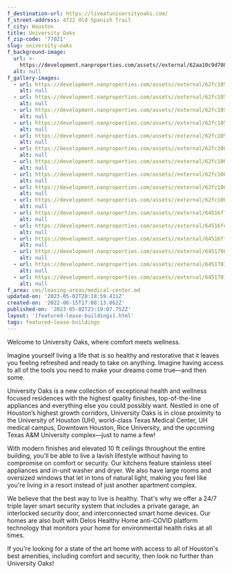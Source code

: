 ```yaml
---
f_destination-url: https://liveatuniversityoaks.com/
f_street-address: 4722 Old Spanish Trail
f_city: Houston
title: University Oaks
f_zip-code: '77021'
slug: university-oaks
f_background-image:
  url: >-
    https://development.nanproperties.com/assets//external/62aa10c9d708d28691fb8f07_view_driveway_2-1080x1080-040720-opt.jpeg
  alt: null
f_gallery-images:
  - url: https://development.nanproperties.com/assets//external/62fc1053c7e445f41ce1c7e1_dji_0206.jpg
    alt: null
  - url: https://development.nanproperties.com/assets//external/62fc10543ff369b78028039c_dji_0207.jpg
    alt: null
  - url: https://development.nanproperties.com/assets//external/62fc10552a821e06e7df8e51_dji_0209.jpg
    alt: null
  - url: https://development.nanproperties.com/assets//external/62fc10562a821e5514df8eeb_dji_0210.jpg
    alt: null
  - url: https://development.nanproperties.com/assets//external/62fc10577d86cee322860c91_dji_0211.jpg
    alt: null
  - url: https://development.nanproperties.com/assets//external/62fc10687d86ce82af862cc8_dji_0216.jpg
    alt: null
  - url: https://development.nanproperties.com/assets//external/62fc10692a821e30addfa0ad_dji_0215.jpg
    alt: null
  - url: https://development.nanproperties.com/assets//external/62fc106abe979486dd4749af_dji_0214.jpg
    alt: null
  - url: https://development.nanproperties.com/assets//external/62fc106bbe9794f51d474ba5_dji_0213.jpg
    alt: null
  - url: https://development.nanproperties.com/assets//external/62fc106c7d86cef5fc86350d_dji_0212.jpg
    alt: null
  - url: https://development.nanproperties.com/assets//external/64516f77459a0e206d8acf58_rmm_3879-hdr201.jpg
    alt: null
  - url: https://development.nanproperties.com/assets//external/64516fdad624a26a0133f01b_rmm_4212-hdr201.jpg
    alt: null
  - url: https://development.nanproperties.com/assets//external/64516ff06c2139027c360fb9_rmm_4206-hdr201.jpg
    alt: null
  - url: https://development.nanproperties.com/assets//external/6451700a6c2139d975362eb8_rmm_4029-hdr.jpg
    alt: null
  - url: https://development.nanproperties.com/assets//external/645170132aabfd518977f92e_rmm_4053-hdr.jpg
    alt: null
  - url: https://development.nanproperties.com/assets//external/64517017e260f4c26ef1e1c4_rmm_4092-hdr201.jpg
    alt: null
f_area: cms/leasing-areas/medical-center.md
updated-on: '2023-05-02T20:18:59.411Z'
created-on: '2022-06-15T17:08:13.862Z'
published-on: '2023-05-02T23:19:07.752Z'
layout: '[featured-lease-buildings].html'
tags: featured-lease-buildings
---
```


Welcome to University Oaks, where comfort meets wellness.  

Imagine yourself living a life that is so healthy and restorative that it leaves you feeling refreshed and ready to take on anything. Imagine having access to all of the tools you need to make your dreams come true—and then some.  

University Oaks is a new collection of exceptional health and wellness focused residences with the highest quality finishes, top-of-the-line appliances and everything else you could possibly want. Nestled in one of Houston’s highest growth corridors, University Oaks is in close proximity to the University of Houston (UH), world-class Texas Medical Center, UH medical campus, Downtown Houston, Rice University, and the upcoming Texas A&M University complex—just to name a few!  

With modern finishes and elevated 10 ft ceilings throughout the entire building, you'll be able to live a lavish lifestyle without having to compromise on comfort or security. Our kitchens feature stainless steel appliances and in-unit washer and dryer. We also have large rooms and oversized windows that let in tons of natural light, making you feel like you're living in a resort instead of just another apartment complex.  

We believe that the best way to live is healthy. That's why we offer a 24/7 triple layer smart security system that includes a private garage, an interlocked security door, and interconnected smart home devices. Our homes are also built with Delos Healthy Home anti-COVID platform technology that monitors your home for environmental health risks at all times.  

If you're looking for a state of the art home with access to all of Houston's best amenities, including comfort and security, then look no further than University Oaks!
